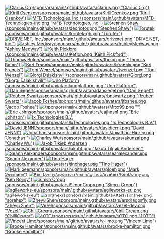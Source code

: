 [![Clarius Org](https://raw.githubusercontent.com/)/sponsors/main/.github/avatars/clarius.png "Clarius Org")](https://github.com/clarius)
[![Kirill Osenkov](https://raw.githubusercontent.com/)/sponsors/main/.github/avatars/KirillOsenkov.png "Kirill Osenkov")](https://github.com/KirillOsenkov)
[![MFB Technologies, Inc.](https://raw.githubusercontent.com/)/sponsors/main/.github/avatars/MFB-Technologies-Inc.png "MFB Technologies, Inc.")](https://github.com/MFB-Technologies-Inc)
[![Stephen Shaw](https://raw.githubusercontent.com/)/sponsors/main/.github/avatars/decriptor.png "Stephen Shaw")](https://github.com/decriptor)
[![Torutek](https://raw.githubusercontent.com/)/sponsors/main/.github/avatars/torutek-gh.png "Torutek")](https://github.com/torutek-gh)
[![DRIVE.NET, Inc.](https://raw.githubusercontent.com/)/sponsors/main/.github/avatars/drivenet.png "DRIVE.NET, Inc.")](https://github.com/drivenet)
[![Ashley Medway](https://raw.githubusercontent.com/)/sponsors/main/.github/avatars/AshleyMedway.png "Ashley Medway")](https://github.com/AshleyMedway)
[![Keith Pickford](https://raw.githubusercontent.com/)/sponsors/main/.github/avatars/Keflon.png "Keith Pickford")](https://github.com/Keflon)
[![Thomas Bolon](https://raw.githubusercontent.com/)/sponsors/main/.github/avatars/tbolon.png "Thomas Bolon")](https://github.com/tbolon)
[![Kori Francis](https://raw.githubusercontent.com/)/sponsors/main/.github/avatars/kfrancis.png "Kori Francis")](https://github.com/kfrancis)
[![Toni Wenzel](https://raw.githubusercontent.com/)/sponsors/main/.github/avatars/twenzel.png "Toni Wenzel")](https://github.com/twenzel)
[![Giorgi Dalakishvili](https://raw.githubusercontent.com/)/sponsors/main/.github/avatars/Giorgi.png "Giorgi Dalakishvili")](https://github.com/Giorgi)
[![Uno Platform](https://raw.githubusercontent.com/)/sponsors/main/.github/avatars/unoplatform.png "Uno Platform")](https://github.com/unoplatform)
[![Dan Siegel](https://raw.githubusercontent.com/)/sponsors/main/.github/avatars/dansiegel.png "Dan Siegel")](https://github.com/dansiegel)
[![Reuben Swartz](https://raw.githubusercontent.com/)/sponsors/main/.github/avatars/rbnswartz.png "Reuben Swartz")](https://github.com/rbnswartz)
[![Jacob Foshee](https://raw.githubusercontent.com/)/sponsors/main/.github/avatars/jfoshee.png "Jacob Foshee")](https://github.com/jfoshee)
[![](https://raw.githubusercontent.com/)/sponsors/main/.github/avatars/Mrxx99.png "")](https://github.com/Mrxx99)
[![Eric Johnson](https://raw.githubusercontent.com/)/sponsors/main/.github/avatars/eajhnsn1.png "Eric Johnson")](https://github.com/eajhnsn1)
[![Ix Technologies B.V.](https://raw.githubusercontent.com/)/sponsors/main/.github/avatars/IxTechnologies.png "Ix Technologies B.V.")](https://github.com/IxTechnologies)
[![David JENNI](https://raw.githubusercontent.com/)/sponsors/main/.github/avatars/davidjenni.png "David JENNI")](https://github.com/davidjenni)
[![Jonathan ](https://raw.githubusercontent.com/)/sponsors/main/.github/avatars/Jonathan-Hickey.png "Jonathan ")](https://github.com/Jonathan-Hickey)
[![Charley Wu](https://raw.githubusercontent.com/)/sponsors/main/.github/avatars/akunzai.png "Charley Wu")](https://github.com/akunzai)
[![Jakob Tikjøb Andersen](https://raw.githubusercontent.com/)/sponsors/main/.github/avatars/jakobt.png "Jakob Tikjøb Andersen")](https://github.com/jakobt)
[![Seann Alexander](https://raw.githubusercontent.com/)/sponsors/main/.github/avatars/seanalexander.png "Seann Alexander")](https://github.com/seanalexander)
[![Tino Hager](https://raw.githubusercontent.com/)/sponsors/main/.github/avatars/tinohager.png "Tino Hager")](https://github.com/tinohager)
[![Mark Seemann](https://raw.githubusercontent.com/)/sponsors/main/.github/avatars/ploeh.png "Mark Seemann")](https://github.com/ploeh)
[![Ken Bonny](https://raw.githubusercontent.com/)/sponsors/main/.github/avatars/KenBonny.png "Ken Bonny")](https://github.com/KenBonny)
[![Simon Cropp](https://raw.githubusercontent.com/)/sponsors/main/.github/avatars/SimonCropp.png "Simon Cropp")](https://github.com/SimonCropp)
[![agileworks-eu](https://raw.githubusercontent.com/)/sponsors/main/.github/avatars/agileworks-eu.png "agileworks-eu")](https://github.com/agileworks-eu)
[![sorahex](https://raw.githubusercontent.com/)/sponsors/main/.github/avatars/sorahex.png "sorahex")](https://github.com/sorahex)
[![Zheyu Shen](https://raw.githubusercontent.com/)/sponsors/main/.github/avatars/arsdragonfly.png "Zheyu Shen")](https://github.com/arsdragonfly)
[![Vezel](https://raw.githubusercontent.com/)/sponsors/main/.github/avatars/vezel-dev.png "Vezel")](https://github.com/vezel-dev)
[![ChilliCream](https://raw.githubusercontent.com/)/sponsors/main/.github/avatars/ChilliCream.png "ChilliCream")](https://github.com/ChilliCream)
[![4OTC](https://raw.githubusercontent.com/)/sponsors/main/.github/avatars/4OTC.png "4OTC")](https://github.com/4OTC)
[![Vincent Limo](https://raw.githubusercontent.com/)/sponsors/main/.github/avatars/v-limo.png "Vincent Limo")](https://github.com/v-limo)
[![Brooke Hamilton](https://raw.githubusercontent.com/)/sponsors/main/.github/avatars/brooke-hamilton.png "Brooke Hamilton")](https://github.com/brooke-hamilton)

